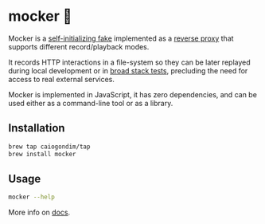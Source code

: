 # mocker 🥸

Mocker is a [self-initializing fake](https://martinfowler.com/bliki/SelfInitializingFake.html)
implemented as a [reverse proxy](https://en.wikipedia.org/wiki/Reverse_proxy) that supports
different record/playback modes.

It records HTTP interactions in a file-system so they can be later replayed during local development or in [broad stack tests](https://martinfowler.com/bliki/BroadStackTest.html), precluding the need for access to real external services.

Mocker is implemented in JavaScript, it has zero dependencies, and can be used either as a command-line tool or as a library.

## Installation

```bash
brew tap caiogondim/tap
brew install mocker
```

## Usage

```bash
mocker --help
```

More info on [docs](./docs).
